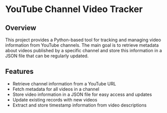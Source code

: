 # YouTube Channel Video Tracker

## Overview

This project provides a Python-based tool for tracking and managing video information from YouTube channels. The main goal is to retrieve metadata about videos published by a specific channel and store this information in a JSON file that can be regularly updated.

## Features

- Retrieve channel information from a YouTube URL
- Fetch metadata for all videos in a channel
- Store video information in a JSON file for easy access and updates
- Update existing records with new videos
- Extract and store timestamp information from video descriptions
